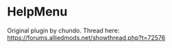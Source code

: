 # HelpMenu
Original plugin by chundo. Thread here: https://forums.alliedmods.net/showthread.php?t=72576
